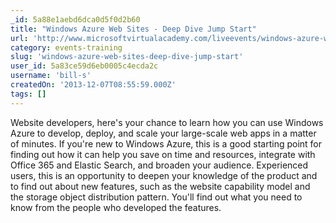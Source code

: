 ```yaml
---
_id: 5a88e1aebd6dca0d5f0d2b60
title: "Windows Azure Web Sites - Deep Dive Jump Start"
url: 'http://www.microsoftvirtualacademy.com/liveevents/windows-azure-web-sites-deep-dive-jump-start#?fbid=w5_iwLkbZhf'
category: events-training
slug: 'windows-azure-web-sites-deep-dive-jump-start'
user_id: 5a83ce59d6eb0005c4ecda2c
username: 'bill-s'
createdOn: '2013-12-07T08:55:59.000Z'
tags: []
---
```


Website developers, here's your chance to learn how you can use Windows Azure to develop, deploy, and scale your large-scale web apps in a matter of minutes. If you're new to Windows Azure, this is a good starting point for finding out how it can help you save on time and resources, integrate with Office 365 and Elastic Search, and broaden your audience. Experienced users, this is an opportunity to deepen your knowledge of the product and to find out about new features, such as the website capability model and the storage object distribution pattern. You'll find out what you need to know from the people who developed the features.
